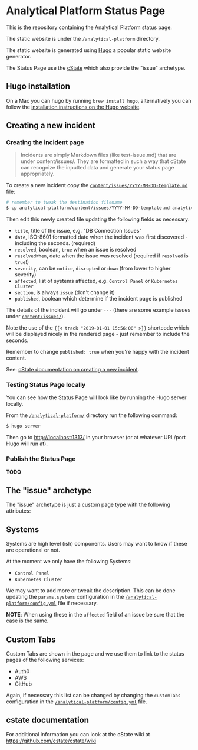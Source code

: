 # Analytical Platform Status Page
This is the repository containing the Analytical Platform status
page.

The static website is under the `/analytical-platform` directory.

The static website is generated using [Hugo](https://gohugo.io/)
a popular static website generator.

The Status Page use the [cState](https://github.com/cstate/cstate)
which also provide the "issue" archetype.


## Hugo installation
On a Mac you can hugo by running `brew install hugo`, alternatively you
can follow the [installation instructions on the Hugo website].

[installation instructions on the Hugo website]: https://gohugo.io/getting-started/installing/


## Creating a new incident

### Creating the incident page
> Incidents are simply Markdown files (like test-issue.md) that are
> under content/issues/. They are formatted in such a way that cState
> can recognize the inputted data and generate your status page
> appropriately.

To create a new incident copy the [`content/issues/YYYY-MM-DD-template.md`](/analytical-platform/content/issues/YYYY-MM-DD-template.md) file:

```bash
# remember to tweak the destination filename
$ cp analytical-platform/content/issues/YYYY-MM-DD-template.md analytical-platform/content/issues/YYYY-MM-DD-incident-slug.md
```

Then edit this newly created file updating the following fields
as necessary:
- `title`, title of the issue, e.g. "DB Connection Issues"
- `date`, ISO-8601 formatted date when the incident was first discovered - including the seconds. (required)
- `resolved`, boolean, `true` when an issue is resolved
- `resolvedWhen`, date when the issue was resolved (required if `resolved` is `true`!)
- `severity`, can be `notice`, `disrupted` or `down` (from lower to higher severity)
- `affected`, list of systems affected, e.g. `Control Panel` or
  `Kubernetes Cluster`
- `section`, is always `issue` (don't change it)
- `published`, boolean which determine if the incident page is published

The details of the incident will go under `---` (there are some
example issues under [`content/issues/`](/analytical-platform/content/issues/)).

Note the use of the `{{< track "2019-01-01 15:56:00" >}}` shortcode which
will be displayed nicely in the rendered page - just remember to include
the seconds.

Remember to change `published: true` when you're happy with
the incident content.


See: [cState documentation on creating a new incident](https://github.com/cstate/cstate/wiki/Usage#creating-incidents-method-1).

### Testing Status Page locally
You can see how the Status Page will look like by running the Hugo
server locally.

From the [`/analytical-platform/`](/analytical-platform/) directory
run the following command:

```bash
$ hugo server
```

Then go to [http://localhost:1313/](http://localhost:1313/) in your
browser (or at whatever URL/port Hugo will run at).


### Publish the Status Page
**TODO**


## The "issue" archetype
The "issue" archetype is just a custom page type with the following
attributes:


## Systems
Systems are high level (ish) components. Users may want to know if
these are operational or not.

At the moment we only have the following Systems:
- `Control Panel`
- `Kubernetes Cluster`

We may want to add more or tweak the description. This can be done
updating the `params.systems` configuration in the [`/analytical-platform/config.yml`](/analytical-platform/config.yml) file if necessary.

**NOTE**: When using these in the `affected` field of an issue be sure
that the case is the same.

## Custom Tabs
Custom Tabs are shown in the page and we use them to link to the status pages of the following services:
- Auth0
- AWS
- GitHub

Again, if necessary this list can be changed by changing the `customTabs`
configuration in the [`/analytical-platform/config.yml`](/analytical-platform/config.yml) file.


## cstate documentation
For additional information you can look at the cState wiki at https://github.com/cstate/cstate/wiki

